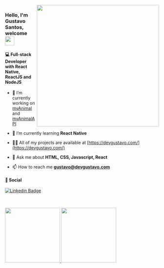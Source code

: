 <img align="right" src="Code typing-bro.png" max-width="400px" width="400px" align="right">

<h3 align="left"> Hello, I'm Gustavo Santos, welcome <img src="https://media.giphy.com/media/hvRJCLFzcasrR4ia7z/giphy.gif" width="30px"></h3>

<h4>💻 Full-stack Developer with React Native, ReactJS and NodeJS</h4>

- 🔭  I’m currently working on [myAnimal](https://github.com/gustavos00/myAnimal.git) and [myAnimalAPI](https://github.com/gustavos00/myAnimalapi.git)

- 🌱  I’m currently learning **React Native**

- 👨‍💻  All of my projects are available at [https://devgustavo.com/](https://devgustavo.com/)

- 💬  Ask me about **HTML, CSS, Javascript, React**

- 📫  How to reach me **gustavo@devgustavo.com**

<h4>📱 Social </h4>

<div>
  
[![Linkedin Badge](https://img.shields.io/badge/-Linkedin-6633cc?style=flat-square&logo=Linkedin&logoColor=white&color=black&link=https://www.linkedin.com/in/expgustavo/)](https://www.linkedin.com/in/expgustavo/)

</div>
   <br><br>
<div>
 <a href="https://github.com/GilbertoASJ/">
  <img height="180em" src="https://github-readme-stats.vercel.app/api?username=gustavos00&show_icons=true&theme=dark" style"max-width: 100%;" />
  <img height="180em" src="https://github-readme-stats.vercel.app/api/top-langs/?username=gustavos00&layout=compact&theme=dark" style"max-width: 100%;" />
 </a>
</div>
